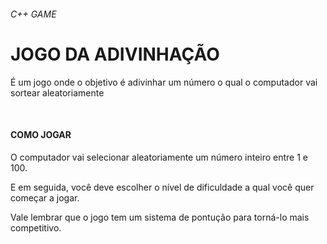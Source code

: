 ###### C++ GAME ######
<h1>JOGO DA ADIVINHAÇÃO</h1>
<p> É um jogo onde o objetivo é adivinhar um número o qual o computador vai sortear aleatoriamente </p> <br>
<h4> COMO JOGAR </h4>
<p> O computador vai selecionar aleatoriamente um número inteiro entre 1 e 100.</p> 
<p> E em seguida, você deve escolher o nível de dificuldade a qual você quer começar a jogar. </p> 
<p> Vale lembrar que o jogo tem um sistema de pontução para torná-lo mais competitivo.</p> 


 
